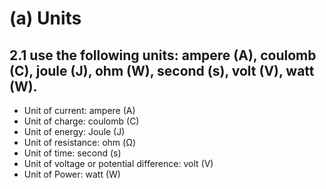 # (a) Units

## **2.1 use the following units: ampere (A), coulomb (C), joule (J), ohm (W), second (s), volt (V), watt (W).**

- Unit of current: ampere (A)
- Unit of charge: coulomb (C)
- Unit of energy: Joule (J)
- Unit of resistance: ohm (Ω)
- Unit of time: second (s)
- Unit of voltage or potential difference: volt (V)
- Unit of Power: watt (W)
